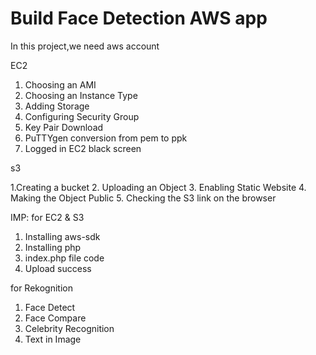 # Build Face Detection AWS app
In this project,we need aws account 

EC2

1. Choosing an AMI
2. Choosing an Instance Type
3. Adding Storage
4. Configuring Security Group
5. Key Pair Download
6. PuTTYgen conversion from pem to ppk
7. Logged in EC2 black screen

s3


1.Creating a bucket
2. Uploading an Object
3. Enabling Static Website
4. Making the Object Public
5. Checking the S3 link on the browser

 
IMP: for EC2 & S3
1. Installing aws-sdk
2. Installing php
3. index.php file code
4. Upload success 

for Rekognition
 
1. Face Detect
2. Face Compare
3. Celebrity Recognition
4. Text in Image


     
